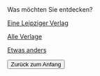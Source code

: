 <link rel="stylesheet" href="/Buchstadt-Leipzig/css/style.css">
<style>
.bgimg {
  background-image: url("https://www.druckkunst-museum.de/assets/images/8/kleukens-initialen_titel-eba63503.jpg");
}
</style>

<div class="bgimg">
  <div class="question">
  <span class="border">Was möchten Sie entdecken?</span>
  </div>
  <div class="choices">
  <p><a href="z_rm.html" class="button border">Eine Leipziger Verlag</a></p>
  <p><a href="z_lb.html" class="button border">Alle Verlage</a></p>
  <p><a href="z_sh.html" class="button border">Etwas anders</a></p>
  </div>
</div>

<button type="button" onclick="window.location='/Buchstadt-Leipzig'">Zurück zum Anfang</button>
